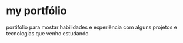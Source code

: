 # my portfólio
portifólio para mostar habilidades e  experiência com alguns projetos e tecnologias que venho estudando

